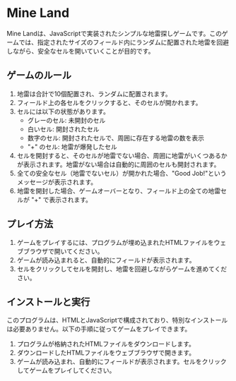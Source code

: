 # Mine Land

Mine Landは、JavaScriptで実装されたシンプルな地雷探しゲームです。このゲームでは、指定されたサイズのフィールド内にランダムに配置された地雷を回避しながら、安全なセルを開いていくことが目的です。

## ゲームのルール

1. 地雷は合計で10個配置され、ランダムに配置されます。
2. フィールド上の各セルをクリックすると、そのセルが開かれます。
3. セルには以下の状態があります。
   - グレーのセル: 未開封のセル
   - 白いセル: 開封されたセル
   - 数字のセル: 開封されたセルで、周囲に存在する地雷の数を表示
   - "+" のセル: 地雷が爆発したセル
4. セルを開封すると、そのセルが地雷でない場合、周囲に地雷がいくつあるかが表示されます。地雷がない場合は自動的に周囲のセルも開封されます。
5. 全ての安全なセル（地雷でないセル）が開かれた場合、"Good Job!"というメッセージが表示されます。
6. 地雷を開封した場合、ゲームオーバーとなり、フィールド上の全ての地雷セルが "+" で表示されます。

## プレイ方法

1. ゲームをプレイするには、プログラムが埋め込まれたHTMLファイルをウェブブラウザで開いてください。
2. ゲームが読み込まれると、自動的にフィールドが表示されます。
3. セルをクリックしてセルを開封し、地雷を回避しながらゲームを進めてください。

## インストールと実行

このプログラムは、HTMLとJavaScriptで構成されており、特別なインストールは必要ありません。以下の手順に従ってゲームをプレイできます。

1. プログラムが格納されたHTMLファイルをダウンロードします。
2. ダウンロードしたHTMLファイルをウェブブラウザで開きます。
3. ゲームが読み込まれ、自動的にフィールドが表示されます。セルをクリックしてゲームをプレイしてください。
